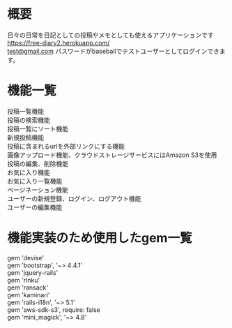 # 概要

日々の日常を日記としての投稿やメモとしても使えるアプリケーションです<br>
https://free-diary2.herokuapp.com/<br>
test@gmail.com パスワードがbaseballでテストユーザーとしてログインできます。

# 機能一覧

投稿一覧機能<br>
投稿の検索機能<br>
投稿一覧にソート機能<br>
新規投稿機能<br>
投稿に含まれるurlを外部リンクにする機能<br>
画像アップロード機能、クラウドストレージサービスにはAmazon S3を使用<br>
投稿の編集、削除機能<br>
お気に入り機能<br>
お気に入り一覧機能<br>
ページネーション機能<br>
ユーザーの新規登録、ログイン、ログアウト機能<br>
ユーザーの編集機能<br>

# 機能実装のため使用したgem一覧

gem 'devise'<br>
gem 'bootstrap', '~> 4.4.1'<br>
gem 'jquery-rails'<br>
gem 'rinku'<br>
gem 'ransack'<br>
gem 'kaminari'<br>
gem 'rails-i18n', '~> 5.1'<br>
gem 'aws-sdk-s3', require: false<br>
gem 'mini_magick', '~> 4.8'<br>

